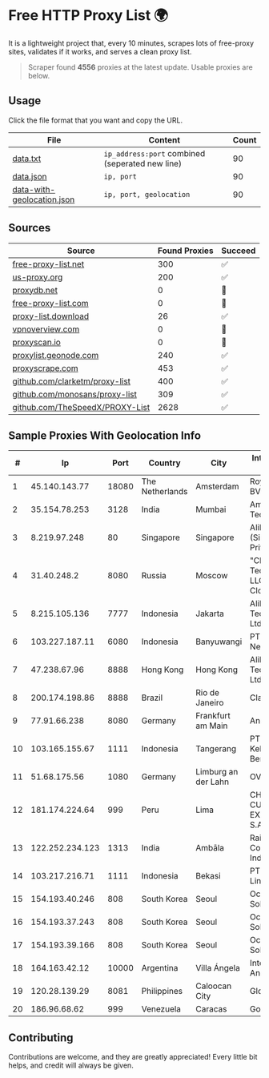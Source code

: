 
# Free HTTP Proxy List 🌍

It is a lightweight project that, every 10 minutes, scrapes lots of free-proxy sites, validates if it works, and serves a clean proxy list.


> Scraper found **4556** proxies at the latest update. Usable proxies are below.

## Usage

Click the file format that you want and copy the URL.


|File|Content|Count|
|----|-------|-----|
|[data.txt](https://raw.githubusercontent.com/themiralay/Proxy-List-World/master/data.txt)|`ip_address:port` combined (seperated new line)|90|
|[data.json](https://raw.githubusercontent.com/themiralay/Proxy-List-World/master/data.json)|`ip, port`|90|
|[data-with-geolocation.json](https://raw.githubusercontent.com/themiralay/Proxy-List-World/master/data-with-geolocation.json)|`ip, port, geolocation`|90|

## Sources

|Source|Found Proxies|Succeed|
|------|-------------|-------|
|[free-proxy-list.net](https://free-proxy-list.net)|300|✅|
|[us-proxy.org](https://www.us-proxy.org)|200|✅|
|[proxydb.net](http://proxydb.net)|0|🚫|
|[free-proxy-list.com](https://free-proxy-list.com/?page=&port=&type%5B%5D=http&type%5B%5D=https&up_time=0&search=Search)|0|🚫|
|[proxy-list.download](https://www.proxy-list.download/HTTP)|26|✅|
|[vpnoverview.com](https://vpnoverview.com/privacy/anonymous-browsing/free-proxy-servers)|0|🚫|
|[proxyscan.io](https://www.proxyscan.io)|0|🚫|
|[proxylist.geonode.com](https://proxylist.geonode.com/api/proxy-list?limit=300&page=1&sort_by=lastChecked&sort_type=desc&protocols=http,https)|240|✅|
|[proxyscrape.com](https://api.proxyscrape.com/v2/?request=displayproxies&protocol=http&timeout=10000&country=all&ssl=all&anonymity=all)|453|✅|
|[github.com/clarketm/proxy-list](https://raw.githubusercontent.com/clarketm/proxy-list/master/proxy-list-raw.txt)|400|✅|
|[github.com/monosans/proxy-list](https://raw.githubusercontent.com/monosans/proxy-list/main/proxies/http.txt)|309|✅|
|[github.com/TheSpeedX/PROXY-List](https://raw.githubusercontent.com/TheSpeedX/PROXY-List/master/http.txt)|2628|✅|


## Sample Proxies With Geolocation Info

|#|Ip|Port|Country|City|Internet Service Provider|
|-|--|----|-------|----|-------------------------|
|1|45.140.143.77|18080|The Netherlands|Amsterdam|RoyaleHosting BV|
|2|35.154.78.253|3128|India|Mumbai|Amazon Technologies Inc.|
|3|8.219.97.248|80|Singapore|Singapore|Alibaba Cloud (Singapore) Private Limited|
|4|31.40.248.2|8080|Russia|Moscow|"Cloud Technologies" LLC trading as Cloud.ru|
|5|8.215.105.136|7777|Indonesia|Jakarta|Alibaba (US) Technology Co., Ltd.|
|6|103.227.187.11|6080|Indonesia|Banyuwangi|PT Master Star Network|
|7|47.238.67.96|8888|Hong Kong|Hong Kong|Alibaba (US) Technology Co., Ltd.|
|8|200.174.198.86|8888|Brazil|Rio de Janeiro|Claro S.A|
|9|77.91.66.238|8080|Germany|Frankfurt am Main|Andrii Hrosh|
|10|103.165.155.67|1111|Indonesia|Tangerang|PT Jaringan Keluarga Bersama|
|11|51.68.175.56|1080|Germany|Limburg an der Lahn|OVH SAS|
|12|181.174.224.64|999|Peru|Lima|CHARACKWAVES CUSYPATA EXPORT/IMPORT S.A.C.|
|13|122.252.234.123|1313|India|Ambāla|RailTel Corporation of India Ltd.|
|14|103.217.216.71|1111|Indonesia|Bekasi|PT. Infotama Lintas Global|
|15|154.193.40.246|808|South Korea|Seoul|Octopus Web Solution Inc|
|16|154.193.37.243|808|South Korea|Seoul|Octopus Web Solution Inc|
|17|154.193.39.166|808|South Korea|Seoul|Octopus Web Solution Inc|
|18|164.163.42.12|10000|Argentina|Villa Ángela|Interret Villa Angela SRL|
|19|120.28.139.29|8081|Philippines|Caloocan City|Globe Telecom|
|20|186.96.68.62|999|Venezuela|Caracas|Gold Data C.A|



## Contributing

Contributions are welcome, and they are greatly appreciated! Every
little bit helps, and credit will always be given.

